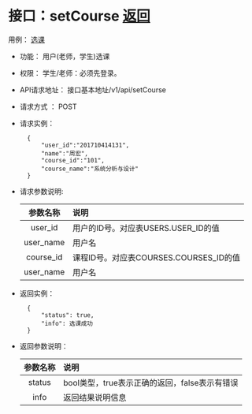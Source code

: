 ﻿<!-- markdownlint-disable MD033-->
<!-- 禁止MD033类型的警告 https://www.npmjs.com/package/markdownlint -->

# 接口：setCourse  [返回](../README.md)
用例： [选课](../用例/选课.md)

- 功能：
    用户(老师，学生)选课
    
- 权限：
    学生/老师：必须先登录。    
    
- API请求地址： 
    接口基本地址/v1/api/setCourse

- 请求方式 ：
    POST

- 请求实例：

        {
            "user_id":"201710414131",
            "name":"周宏",
            "course_id":"101",  
            "course_name":"系统分析与设计"         
        }
        
- 请求参数说明:        

  |参数名称|说明|
  |:---------:|:--------------------------------------------------------|      
  |user_id|用户的ID号。对应表USERS.USER_ID的值|
  |user_name|用户名| 
  |course_id|课程ID号。对应表COURSES.COURSES_ID的值|
  |user_name|用户名| 
  
- 返回实例：

        {         
            "status": true,
            "info": 选课成功
        }
 
- 返回参数说明：    
 
  |参数名称|说明|
  |:---------:|:--------------------------------------------------------|      
  |status|bool类型，true表示正确的返回，false表示有错误|
  |info|返回结果说明信息|


